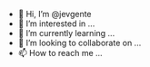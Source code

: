 - 👋 Hi, I’m @jevgente
- 👀 I’m interested in ...
- 🌱 I’m currently learning ...
- 💞️ I’m looking to collaborate on ...
- 📫 How to reach me ...

<!---
jevgente/jevgente is a ✨ special ✨ repository because its `README.md` (this file) appears on your GitHub profile.
You can click the Preview link to take a look at your changes.
--->
